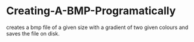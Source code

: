 # Creating-A-BMP-Programatically
 creates a bmp file of a given size with a gradient of two given colours and saves the file on disk.

